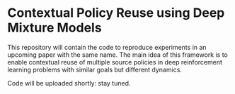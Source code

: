 # Contextual Policy Reuse using Deep Mixture Models

This repository will contain the code to reproduce experiments in an upcoming paper with the same name. The main idea of this framework is to enable contextual reuse of multiple source policies in deep reinforcement learning problems with similar goals but different dynamics.

Code will be uploaded shortly: stay tuned.
